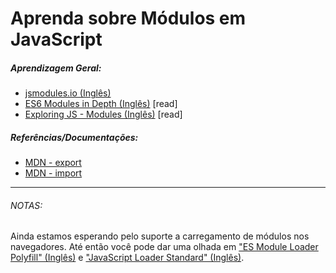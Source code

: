 # Aprenda sobre Módulos em JavaScript

##### Aprendizagem Geral:

* [jsmodules.io (Inglês)](http://jsmodules.io/)
* [ES6 Modules in Depth (Inglês)](https://ponyfoo.com/articles/es6-modules-in-depth) [read]
* [Exploring JS - Modules (Inglês)](http://exploringjs.com/es6/ch_modules.html#ch_modules) [read]

##### Referências/Documentações:

* [MDN - export](https://developer.mozilla.org/pt-BR/docs/Web/JavaScript/Reference/Statements/export)
* [MDN - import](https://developer.mozilla.org/pt-BR/docs/Web/JavaScript/Reference/Statements/import)

***

###### NOTAS:

Ainda estamos esperando pelo suporte a carregamento de módulos nos navegadores. Até então você pode dar uma olhada em ["ES Module Loader Polyfill" (Inglês)](https://github.com/ModuleLoader/es-module-loader) e ["JavaScript Loader Standard" (Inglês)](https://whatwg.github.io/loader/).
